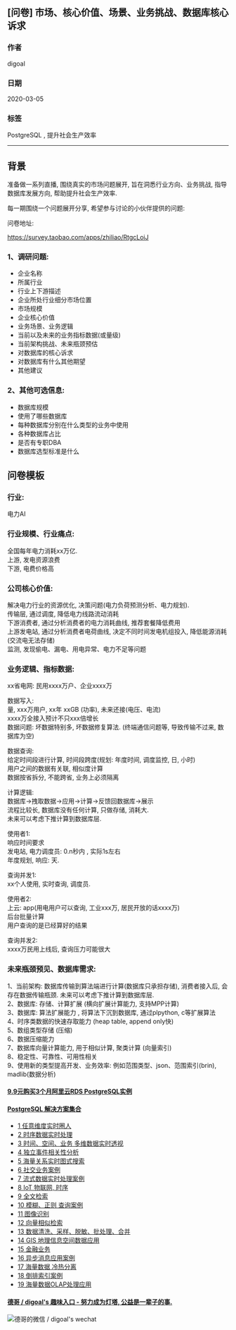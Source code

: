 ## [问卷] 市场、核心价值、场景、业务挑战、数据库核心诉求         
                               
### 作者                               
digoal                              
                              
### 日期                              
2020-03-05                             
                              
### 标签                              
PostgreSQL , 提升社会生产效率         
                              
----                              
                              
## 背景            
准备做一系列直播, 围绕真实的市场问题展开, 旨在洞悉行业方向、业务挑战, 指导数据库发展方向, 帮助提升社会生产效率.    
    
每一期围绕一个问题展开分享, 希望参与讨论的小伙伴提供的问题:     
    
问卷地址:    
    
https://survey.taobao.com/apps/zhiliao/RtgcLoiJ  
    
### 1、调研问题:    
- 企业名称  
- 所属行业    
- 行业上下游描述    
- 企业所处行业细分市场位置    
- 市场规模    
- 企业核心价值    
- 业务场景、业务逻辑   
- 当前以及未来的业务指标数据(或量级)    
- 当前架构挑战、未来瓶颈预估   
- 对数据库的核心诉求    
- 对数据库有什么其他期望    
- 其他建议    
    
### 2、其他可选信息:    
- 数据库规模    
- 使用了哪些数据库    
- 每种数据库分别在什么类型的业务中使用    
- 各种数据库占比    
- 是否有专职DBA    
- 数据库选型标准是什么    
      
## 问卷模板    
### 行业:     
电力AI     
    
### 行业规模、行业痛点:    
全国每年电力消耗xx万亿.     
上游, 发电资源浪费    
下游, 电费价格高    
    
### 公司核心价值:     
解决电力行业的资源优化, 决策问题(电力负荷预测分析、电力规划).     
传输层, 通过调度, 降低电力线路流动消耗     
下游消费者, 通过分析消费者的电力消耗曲线, 推荐套餐降低费用     
上游发电站, 通过分析消费者电荷曲线, 决定不同时间发电机组投入, 降低能源消耗(交流电无法存储)     
监测, 发现偷电、漏电、用电异常、电力不足等问题     
    
### 业务逻辑、指标数据:    
xx省电网: 民用xxxx万户、企业xxxx万    
    
数据写入:     
量, xxx万用户, xx年 xxGB (功率), 未来还接(电压、电流)     
xxxx万全接入预计不只xxx倍增长    
数据问题: 坏数据特别多, 坏数据修复算法. (终端通信问题等, 导致传输不过来, 数据库为空)     
    
数据查询:     
给定时间段进行计算, 时间段跨度(规划: 年度时间, 调度监控, 日, 小时)    
用户之间的数据有关联, 相似度计算    
数据按省拆分, 不能跨省, 业务上必须隔离    
    
计算逻辑:     
数据库->拽取数据->应用->计算->反馈回数据库->展示    
流程比较长, 数据库没有任何计算, 只做存储, 消耗大.    
未来可以考虑下推计算到数据库层.     
    
使用者1:     
响应时间要求     
发电站, 电力调度员: 0.n秒内 , 实际1s左右    
年度规划, 响应: 天.     
    
查询并发1:     
xx个人使用, 实时查询, 调度员.     
    
使用者2:     
上云: app(用电用户可以查询, 工业xxx万, 居民开放的话xxxx万)      
后台批量计算    
用户查询的是已经算好的结果     
    
查询并发2:    
xxxx万民用上线后, 查询压力可能很大     
    
### 未来瓶颈预见、数据库需求:     
1、当前架构: 数据库传输到算法端进行计算(数据库只承担存储), 消费者接入后, 会存在数据传输瓶颈. 未来可以考虑下推计算到数据库层.     
2、数据库: 存储、计算扩展 (横向扩展计算能力, 支持MPP计算)    
3、数据库: 算法扩展能力 , 将算法下沉到数据库, 通过plpython, c等扩展算法    
4、时序类数据的快速存取能力 (heap table, append only快)    
5、数组类型存储 (压缩)    
6、数据压缩能力     
7、数据库向量计算能力, 用于相似计算, 聚类计算 (向量索引)     
8、稳定性、可靠性、可用性相关     
9、使用新的类型提高开发、业务效率: 例如范围类型、json、范围索引(brin), madlib(数据分析)    
    
    
  
  
  
  
  
  
  
  
  
  
  
  
  
  
  
  
  
  
  
  
  
  
  
  
  
  
  
  
  
  
  
  
  
  
  
#### [9.9元购买3个月阿里云RDS PostgreSQL实例](https://www.aliyun.com/database/postgresqlactivity "57258f76c37864c6e6d23383d05714ea")
  
  
#### [PostgreSQL 解决方案集合](https://yq.aliyun.com/topic/118 "40cff096e9ed7122c512b35d8561d9c8")
- [1 任意维度实时圈人](https://yq.aliyun.com/topic/118 "40cff096e9ed7122c512b35d8561d9c8")
- [2 时序数据实时处理](https://yq.aliyun.com/topic/118 "40cff096e9ed7122c512b35d8561d9c8")
- [3 时间、空间、业务 多维数据实时透视](https://yq.aliyun.com/topic/118 "40cff096e9ed7122c512b35d8561d9c8")
- [4 独立事件相关性分析](https://yq.aliyun.com/topic/118 "40cff096e9ed7122c512b35d8561d9c8")
- [5 海量关系实时图式搜索](https://yq.aliyun.com/topic/118 "40cff096e9ed7122c512b35d8561d9c8")
- [6 社交业务案例](https://yq.aliyun.com/topic/118 "40cff096e9ed7122c512b35d8561d9c8")
- [7 流式数据实时处理案例](https://yq.aliyun.com/topic/118 "40cff096e9ed7122c512b35d8561d9c8")
- [8 IoT 物联网, 时序](https://yq.aliyun.com/topic/118 "40cff096e9ed7122c512b35d8561d9c8")
- [9 全文检索](https://yq.aliyun.com/topic/118 "40cff096e9ed7122c512b35d8561d9c8")
- [10 模糊、正则 查询案例](https://yq.aliyun.com/topic/118 "40cff096e9ed7122c512b35d8561d9c8")
- [11 图像识别](https://yq.aliyun.com/topic/118 "40cff096e9ed7122c512b35d8561d9c8")
- [12 向量相似检索](https://yq.aliyun.com/topic/118 "40cff096e9ed7122c512b35d8561d9c8")
- [13 数据清洗、采样、脱敏、批处理、合并](https://yq.aliyun.com/topic/118 "40cff096e9ed7122c512b35d8561d9c8")
- [14 GIS 地理信息空间数据应用](https://yq.aliyun.com/topic/118 "40cff096e9ed7122c512b35d8561d9c8")
- [15 金融业务](https://yq.aliyun.com/topic/118 "40cff096e9ed7122c512b35d8561d9c8")
- [16 异步消息应用案例](https://yq.aliyun.com/topic/118 "40cff096e9ed7122c512b35d8561d9c8")
- [17 海量数据 冷热分离](https://yq.aliyun.com/topic/118 "40cff096e9ed7122c512b35d8561d9c8")
- [18 倒排索引案例](https://yq.aliyun.com/topic/118 "40cff096e9ed7122c512b35d8561d9c8")
- [19 海量数据OLAP处理应用](https://yq.aliyun.com/topic/118 "40cff096e9ed7122c512b35d8561d9c8")
  
  
#### [德哥 / digoal's 趣味入口 - 努力成为灯塔, 公益是一辈子的事.](https://github.com/digoal/blog/blob/master/README.md "22709685feb7cab07d30f30387f0a9ae")
  
  
![德哥的微信 / digoal's wechat](../pic/digoal_weixin.jpg "f7ad92eeba24523fd47a6e1a0e691b59")
  
